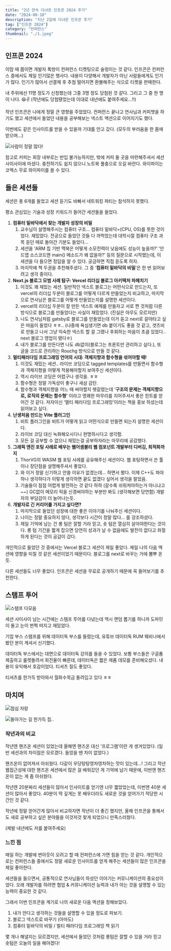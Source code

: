 ```yaml
---
title: "2년 연속 다녀온 인프콘 2024 후기"
date: "2024-08-10"
description: "지난 2일에 다녀온 인프콘 후기"
tag: ["인프콘 2024"]
category: "컨퍼런스"
thumbnail: "./1.jpeg"
---
```


## 인프콘 2024

이맘 때 쯤이면 개발자 톡방이 컨퍼런스 티켓팅으로 술렁이는 것 같다. 인프콘은 컨퍼런스 중에서도 제일 인기많은 행사다. 내용이 다양해서 개발자가 아닌 사람들에게도 인기가 많다. 인기가 많아서 선결제 후 추첨 떨어지면 환불해주는 식으로 티켓을 판매한다.

내 주위에선 11명 정도가 신청했는데 그중 3명 정도 당첨된 것 같다. 그리고 그 중 한 명이 나다. 😆✌️ (작년에도 당첨됐었는데 이대로 내년에도 붙여주세요…!!)

작년 인프콘은 나에게 정말 큰 영향을 주었었다. 컨퍼런스 끝나고 연사님과 커피챗을 하기도 했고 세션에서 들었던 내용을 공부해보는 넥스트 액션으로 이어지기도 했다.

이번에도 같은 인사이트를 받을 수 있을까 기대를 안고 갔다. (모두의 부러움을 한 몸에 받으며…)

![사람이 정말 많다!](./1.jpeg)

참고로 커피는 회장 내부로는 반입 불가능하지만, 밖에 커피 둘 곳을 마련해주셔서 세션 사이사이에 마셨다. 충전하기도 쉽지 않으니 노트북 풀충으로 오길 바란다. 와이파이는 코엑스 무료 와이파이를 쓸 수 있다.

## 들은 세션들

세션은 총 6개를 들었고 세션 듣기도 바빠서 네트워킹 파티는 참석하지 못했다.

평소 관심있는 기술과 성장 키워드가 들어간 세션들을 들었다.

1. **컴퓨터 밑바닥에서 찾는 개발자 성장의 비밀**
   1. 교수님이 설명해주시는 컴퓨터 구조… 컴퓨터 밑바닥=(CPU, OS)를 뜻한 것이었다. 재밌었다. 전공으로 들었던 것들 다 까먹었는데 대학시절 컴퓨터 구조 과목 듣던 때로 돌아간 기분도 들었다…
   2. 세션을 ‘ARM 칩 기반 맥북은 어떻게 소모전력이 낮음에도 성능이 높을까?’ ‘안드앱 소스코드엔 main() 메소드가 왜 없을까?’ 등의 질문으로 시작헸는데, 이 세션을 다 들으면 정답을 알 수 있다. 궁금하면 직접 듣도록 하자.
   3. 마지막에 책 두권을 추천해주셨다. 그 중 ‘**컴퓨터 밑바닥의 비밀**’은 한 번 읽어보려고 생각 중이다.
2. **Next.js 블로그 모범 사례 탐구: Vercel 리더십 블로그 아키텍처 파헤치기**
   1. 이것도 꽤 재밌는 세션. 일반적인 넥스트 블로그는 어떤식으로 만드는지, 또 vercel의 리더십 두분이 블로그를 어떻게 다르게 만들었는지 비교하고, 마지막으로 연사님은 블로그를 어떻게 만들었는지를 설명한 세션이다.
   2. vercel의 리더십 두분이 잘 만든 넥스트 예제를 만들자고 서로 짠 것처럼 다른 방식으로 블로그를 만들었다는 사실이 재밌었다. (진실은 아무도 모르지만)
   3. 나도 연사님처럼 gatsby로 블로그를 만들었는데 이거 듣고 next로 갈아타고 싶은 마음이 들었다 ㅎㅎ.. (나중에 욕심생기면 db 붙이기도 좋을 것 같고, 갯츠비로 만들고 나서 그냥 익숙한 넥스트 할 걸 그랬나 후회하는 마음이 초큼 있었다.. next 블로그 영업이 됐다ㅎ)
   4. 내가 블로그를 만든다면 나도 db없이(블로그는 프론트만 관리하고 싶다.), 또 글을 코드로 관리하는 Rouchg 방식으로 만들 것 같다.
3. **멀티패러다임 프로그래밍 언어의 시대: 객체지향과 함수형을 섞어야할 때!**
   1. 이것도 재밌는 세션.. 라이브 코딩으로 tagged templates를 만들면서 함수형과 객체지향을 어떻게 적용해야할지 보여주신 세션이다.
   2. 역시 라이브 코딩은 어렵구나 생각을. ㅎㅎ
   3. 함수형은 정말 가독성이 좋구나 새삼 감탄.
   4. 함수형과 객체지향을 어느 때 써야할지 헷갈렸는데 ‘**구조의 문제는 객체지향으로, 로직의 문제는 함수형’** 이라고 명쾌한 마무리를 지어주셔서 좋은 힌트를 얻어간 것 같다. 저자이신 ‘멀티 패러다임 프로그래밍’이라는 책을 홍보 하셨는데 읽어보고 싶다.
4. **난생처음 만드는 Vite 플러그인**
   1. 비트 플러그인을 비트가 어떻게 읽고 어떤식으로 만들면 되는지 설명한 세션이다.
   2. 라이브 코딩 대신 녹화해오시다니 현명하시다고 생각함.
   3. 모든 걸 공부할 수 없으니 재밌는걸 공부하자라는 마무리에 공감했다.
5. **그래픽 엔진 포팅 사례로 배우는 웹어셈블리 웹 컴포넌트 개발부터 디버깅, 최적화까지**
   1. ThorVG의 WASM 웹 포팅 사례를 공유해주신 세션이다. 웹 포팅하면서 쓴 툴이나 장단점을 설명해주셔서 좋았다.
   2. 와 이거 정말 신기하고 안쓸 이유가 없겠는데… 하면서 봤다. 이제 C++도 파야하나 생각하다가 이렇게 생각하면 끝도 없겠다 싶어서 생각을 말았음.
   3. 기술들이 점점 어렵게 발전하는 것 같다 하하 (갈수록 쉬워져야하는거 아니냐고~~) GC없이 메모리 릭을 신경써야하는 부분만 봐도 (생각해보면 당연함) 개발자의 부담감이 더 늘어나는듯.
6. **개발자로 긴 커리어를 가지고 싶다면?**
   1. 마지막으로 들었던 성장에 대한 좋은 이야기를 나눠주신 세션이다.
   2. 나이는 정말 중요하지 않다, 생각보다 시간이 정말 많다… 를 강조하셨다.
   3. 제일 기억에 남는 건 롱 텀은 잘할 거라 믿고, 숏 텀은 열심히 살아야한다는 것이다. 롱 텀 기간을 짧게 잡으면 당연히 성과가 날 수 없음에도 발전이 없다고 좌절하게 된다는 것이 공감이 갔다.

개인적으로 들었던 것 중에서는 Vercel 블로그 세션이 제일 좋았다. 제일 나의 다음 액션에 영향을 미칠 것 같은 세션이었기 때문이다. 블로그를 next로 바꾸는 거에 뽐뿌 온 듯.

다른 세션들도 너무 좋았다. 인프콘은 세션을 무료로 공개하기 때문에 꼭 들어보기를 추천한다.

## 스탬프 투어

![스탬프 다모음](./2.png)

세션 사이사이 남는 시간에는 스탬프 투어를 다녔는데 역시 랜덤 뽑기를 하니까 도파민이 돌고 눈이 번쩍 떠지고 재밌었다.

기업 부스 스탬프를 위해 데이터독 부스를 들렸는데, 유튜브 데이터독 RUM 웨비나에서 봤던 분이 계셔서 신기했다.

데이터독 부스에서는 대면으로 데이터독 강의를 들을 수 있었다. 보통 부스들은 구글폼 제출하고 룰렛돌려서 회전율이 빠른데, 데이터독은 짧은 제품 데모를 준비해오셨다. 내용이 유익해서 호감이었다. 티셔츠 질도 좋았다.

티셔츠를 한가득 받아와서 월화수목금 돌려입고 있다 ㅎㅎ

## 마치며

![점심 자랑](./3.jpeg)

![돌아가는 길 한가득 짐..](./4.jpeg)

### 작년과의 비교

작년엔 핸즈온 세션이 있었는데 올해엔 핸즈온 대신 ‘프로그램’이란 게 생겨있었다. (일반 세션과의 차이점은 모르겠다. 들었을 땐 차이 없었다.)

핸즈온이 없어져서 아쉬웠다. 다같이 우당탕탕영차영차하는 맛이 있는데…! 그리고 작년 웹접근성에 대한 핸즈온 세션에서 많은 걸 배워갔던 게 기억에 남기 때문에, 이번엔 핸즈온이 없는 게 좀 아쉬웠다.

작년엔 20분짜리 세션들이 많아서 인사이트를 얻기엔 너무 짧았었는데, 이번엔 40분 세션이 많아서 좋았다. 40분이 딱 깊게는 못 배우더라도 새로운 것을 얻어가기 적당한 시간인 것 같다.

작년에 정말 얻어간게 많아서 비교하자면 작년이 더 좋긴 했지만, 올해 인프콘을 통해서도 새로 공부하고 싶은 분야들을 이것저것 찾게 되었으니 만족스러웠다.

(제발 내년에도 저를 붙여주세요)

### 느낀 점

매일 하는 개발에 번아웃이 오려고 할 때 컨퍼런스에 가면 힘을 얻는 것 같다. 개인적으로는 컨퍼런스들 중에서도 정말 새로운 인사이트를 얻게 해주는 세션들이 많은 인프콘을 제일 좋아한다.

세션들을 들으면서, 공통적으로 연사님들이 하셨던 이야기는 커뮤니케이션의 중요성이었다. 오래 개발자를 하려면 협업 & 커뮤니케이션 능력과 내가 아는 것을 설명할 수 있는 능력이 중요한 것 같다.

그래서 이번 인프콘을 계기로 나의 새로운 다음 액션을 정해보았다.

1. 내가 안다고 생각하는 것들을 설명할 수 있을 정도로 파보기.
2. 블로그 넥스트로 바꾸기 (아마도)
3. 컴퓨터 밑바닥의 비밀 / 멀티 패러다임 프로그래밍 책 읽기

몇 개나 해낼지는 모르겠지만, 세션에서 들었던 것처럼 롱텀은 잘할 수 있을 거라 믿고 숏텀은 오늘의 일을 해야겠다!
